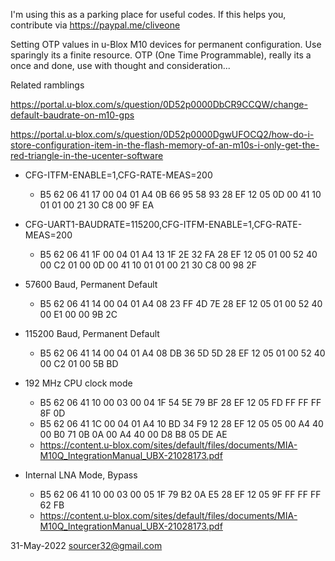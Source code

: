 I'm using this as a parking place for useful codes. If this helps you, contribute via https://paypal.me/cliveone

Setting OTP values in u-Blox M10 devices for permanent configuration. Use sparingly its a finite resource. OTP (One Time Programmable), really its a once and done, use with thought and consideration...

Related ramblings

https://portal.u-blox.com/s/question/0D52p0000DbCR9CCQW/change-default-baudrate-on-m10-gps

https://portal.u-blox.com/s/question/0D52p0000DgwUFOCQ2/how-do-i-store-configuration-item-in-the-flash-memory-of-an-m10s-i-only-get-the-red-triangle-in-the-ucenter-software


  * CFG-ITFM-ENABLE=1,CFG-RATE-MEAS=200
    *  B5 62 06 41 17 00 04 01 A4 0B 66 95 58 93 28 EF 12 05 0D 00 41 10 01 01 00 21 30 C8 00 9F EA

  * CFG-UART1-BAUDRATE=115200,CFG-ITFM-ENABLE=1,CFG-RATE-MEAS=200
    *  B5 62 06 41 1F 00 04 01 A4 13 1F 2E 32 FA 28 EF 12 05 01 00 52 40 00 C2 01 00 0D 00 41 10 01 01 00 21 30 C8 00 98 2F

  * 57600 Baud, Permanent Default
    *  B5 62 06 41 14 00 04 01 A4 08 23 FF 4D 7E 28 EF 12 05 01 00 52 40 00 E1 00 00 9B 2C

  * 115200 Baud, Permanent Default
    *  B5 62 06 41 14 00 04 01 A4 08 DB 36 5D 5D 28 EF 12 05 01 00 52 40 00 C2 01 00 5B BD
 
   * 192 MHz CPU clock mode 
     *  B5 62 06 41 10 00 03 00 04 1F 54 5E 79 BF 28 EF 12 05 FD FF FF FF 8F 0D 
     *  B5 62 06 41 1C 00 04 01 A4 10 BD 34 F9 12 28 EF 12 05 05 00 A4 40 00 B0 71 0B 0A 00 A4 40 00 D8 B8 05 DE AE
     *  https://content.u-blox.com/sites/default/files/documents/MIA-M10Q_IntegrationManual_UBX-21028173.pdf
   * Internal LNA Mode, Bypass
     *  B5 62 06 41 10 00 03 00 05 1F 79 B2 0A E5 28 EF 12 05 9F FF FF FF 62 FB
     *  https://content.u-blox.com/sites/default/files/documents/MIA-M10Q_IntegrationManual_UBX-21028173.pdf

31-May-2022  sourcer32@gmail.com 
